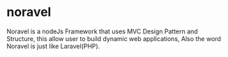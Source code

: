 # noravel
Noravel is a nodeJs Framework that uses MVC Design Pattern and Structure, this allow user to build dynamic web applications, Also the word Noravel is just like Laravel(PHP).
